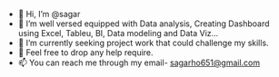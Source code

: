 - 👋 Hi, I’m @sagar
- 👀 I’m well versed equipped with Data analysis, Creating Dashboard using Excel, Tableu, BI, Data modeling and Data Viz...
- 🌱 I’m currently seeking project work that could challenge my skills.
- 💞️ Feel free to drop any help require.
- 📫 You can reach me through my email- sagarho651@gmail.com
<!---
sagar-bhai/sagar-bhai is a ✨ special ✨ repository because its `README.md` (this file) appears on your GitHub profile.
You can click the Preview link to take a look at your changes.
--->
